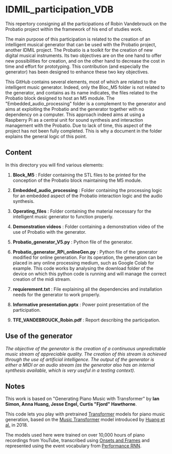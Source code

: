 # IDMIL_participation_VDB
This repertory consigning all the participations of Robin Vandebrouck on the Probatio project within the framework of his end of studies work.

The main purpose of this participation is related to the creation of an intelligent musical generator that can be used with the Probatio project, another IDMIL project.
The Probatio is a toolkit for the creation of new digital musical instruments. Its two objectives are on the one hand to offer new possibilities for creation, and on the other hand to decrease the cost in time and effort for prototyping. This contribution (and especially the generator) has been designed to enhance these two key objectives.


This GitHub contains several elements, most of which are related to the intelligent music generator. Indeed, only the Bloc_M5 folder is not related to the generator, and contains as its name indicates, the files related to the Probatio block designed to host an M5 module. 
The "Embedded_audio_processing" folder is a complement to the generator and aims at exploiting the Probatio and the generator together with no dependency on a computer. This approach indeed aims at using a Raspberry Pi as a central unit for sound synthesis and interaction management with the Probatio. Due to lack of time, this aspect of the project has not been fully completed. This is why a document in the folder explains the general logic of this point.


## Content

In this directory you will find various elements:

1. __Block_M5__ : Folder containing the STL files to be printed for the conception of the Probatio block maintaining the M5 module.

2. __Embedded_audio_processing__ : Folder containing the processing logic for an embedded aspect of the Probatio interaction logic and the audio synthesis.

3. __Operating_files__ : Folder containing the material necessary for the intelligent music generator to function properly.

4. __Demonstration videos__ : Folder containing a demonstration video of the use of Probatio with the generator.

5. __Probatio_generator_V5.py__ : Python file of the generator.

6. __Probatio_generator_RPi_onlineGen.py__ : Python file of the generator modified for online generation. For its operation, the generation can be placed in any online processing medium, such as Google Colab for example. This code works by analysing the download folder of the device on which this python code is running and will manage the correct creation of the midi stream.

7. __requierement.txt__ : File explaining all the dependencies and installation needs for the generator to work properly.

8. __Informative presentation.pptx__ : Power point presentation of the participation.

9. __TFE_VANDEBROUCK_Robin.pdf__ : Report describing the participation.


## Use of the generator

*The objective of the generator is the creation of a continuous unpredictable music stream of appreciable quality. The creation of this stream is achieved through the use of artificial intelligence. The output of the generator is either a MIDI or an audio stream (as the generator also has an internal synthesis available, which is very useful in a testing context).*


## Notes

This work is based on "Generating Piano Music with Transformer" by __Ian Simon, Anna Huang, Jesse Engel, Curtis "Fjord" Hawthorne__.

This code lets you play with pretrained [Transformer](https://arxiv.org/abs/1706.03762) models for piano music generation, based on the [Music Transformer](http://g.co/magenta/music-transformer) model introduced by [Huang et al.](https://arxiv.org/abs/1809.04281) in 2018.

The models used here were trained on over 10,000 hours of piano recordings from YouTube, transcribed using [Onsets and Frames](http://g.co/magenta/onsets-frames) and represented using the event vocabulary from [Performance RNN](http://g.co/magenta/performance-rnn).
